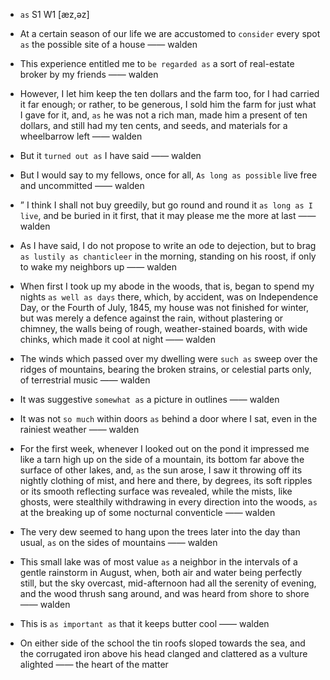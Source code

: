 - `as` S1 W1 [æz,əz]



- At a certain season of our life we are accustomed to `consider` every spot `as` the possible site of a house —— walden

-  This experience entitled me to `be regarded as` a sort of real-estate broker by my friends —— walden

-  However, I let him keep the ten dollars and the farm too, for I had carried it far enough; or rather, to be generous, I sold him the farm for just what I gave for it, and, `as` he was not a rich man, made him a present of ten dollars, and still had my ten cents, and seeds, and materials for a wheelbarrow left —— walden

-  But it `turned out as` I have said —— walden

-  But I would say to my fellows, once for all, `As long as possible` live free and uncommitted —— walden

- ” I think I shall not buy greedily, but go round and round it `as long as I live`, and be buried in it first, that it may please me the more at last —— walden

-  As I have said, I do not propose to write an ode to dejection, but to brag `as lustily as chanticleer` in the morning, standing on his roost, if only to wake my neighbors up —— walden

- When first I took up my abode in the woods, that is, began to spend my nights `as well as days` there, which, by accident, was on Independence Day, or the Fourth of July, 1845, my house was not finished for winter, but was merely a defence against the rain, without plastering or chimney, the walls being of rough, weather-stained boards, with wide chinks, which made it cool at night —— walden

-  The winds which passed over my dwelling were `such as` sweep over the ridges of mountains, bearing the broken strains, or celestial parts only, of terrestrial music —— walden

-  It was suggestive `somewhat as` a picture in outlines —— walden

-  It was not `so much` within doors `as` behind a door where I sat, even in the rainiest weather —— walden

-  For the first week, whenever I looked out on the pond it impressed me like a tarn high up on the side of a mountain, its bottom far above the surface of other lakes, and, `as` the sun arose, I saw it throwing off its nightly clothing of mist, and here and there, by degrees, its soft ripples or its smooth reflecting surface was revealed, while the mists, like ghosts, were stealthily withdrawing in every direction into the woods, `as` at the breaking up of some nocturnal conventicle —— walden

-  The very dew seemed to hang upon the trees later into the day than usual, `as` on the sides of mountains —— walden

- This small lake was of most value `as` a neighbor in the intervals of a gentle rainstorm in August, when, both air and water being perfectly still, but the sky overcast, mid-afternoon had all the serenity of evening, and the wood thrush sang around, and was heard from shore to shore —— walden

-  This is `as important as` that it keeps butter cool —— walden

-  On either side of the school the tin roofs sloped towards the sea, and the corrugated iron above his head clanged and clattered as a vulture alighted —— the heart of the matter